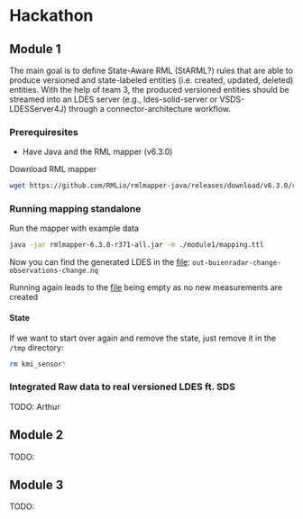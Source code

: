 # Hackathon

## Module 1

The main goal is to define State-Aware RML (StARML?) rules that are able to produce versioned and state-labeled entities (i.e. created, updated, deleted) entities.
With the help of team 3, the produced versioned entities should be streamed into an LDES server (e.g., ldes-solid-server or VSDS-LDESServer4J) through a connector-architecture workflow.

### Prerequiresites

* Have Java and the RML mapper (v6.3.0)

Download RML mapper

```sh
wget https://github.com/RMLio/rmlmapper-java/releases/download/v6.3.0/rmlmapper-6.3.0-r371-all.jar
```

### Running mapping standalone

Run the mapper with example data

```sh
java -jar rmlmapper-6.3.0-r371-all.jar -m ./module1/mapping.ttl
```

Now you can find the generated LDES in the [file](./out-buienradar-change-observations-change.nq): `out-buienradar-change-observations-change.nq`

Running again leads to the [file](./out-buienradar-change-observations-change.nq) being empty as no new measurements are created

#### State 

If we want to start over again and remove the state, just remove it in the `/tmp` directory:

```sh
rm kmi_sensor*
```

### Integrated Raw data to real versioned LDES ft. SDS

TODO: Arthur

## Module 2

TODO:

## Module 3

TODO: